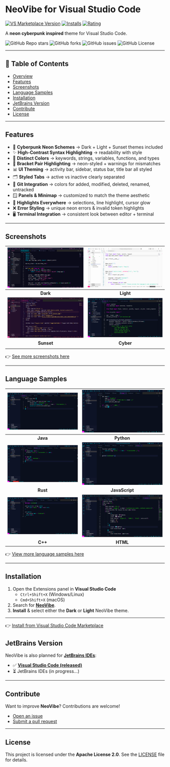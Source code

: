 # NeoVibe for Visual Studio Code

[![VS Marketplace Version](https://img.shields.io/visual-studio-marketplace/v/birukbelihu.neovibe?style=flat-square&logo=visual-studio-code)](https://marketplace.visualstudio.com/items?itemName=birukbelihu.neovibe)
[![Installs](https://img.shields.io/visual-studio-marketplace/i/birukbelihu.neovibe?style=flat-square)](https://marketplace.visualstudio.com/items?itemName=birukbelihu.neovibe)
[![Rating](https://img.shields.io/visual-studio-marketplace/r/birukbelihu.neovibe?style=flat-square)](https://marketplace.visualstudio.com/items?itemName=birukbelihu.neovibe)

A **neon cyberpunk inspired** theme for Visual Studio Code.

![GitHub Repo stars](https://img.shields.io/github/stars/BirukBelihu/neovibe?style=flat-square&logo=github)
![GitHub forks](https://img.shields.io/github/forks/BirukBelihu/neovibe?style=flat-square&logo=github)
![GitHub issues](https://img.shields.io/github/issues/BirukBelihu/neovibe?style=flat-square)
![GitHub License](https://img.shields.io/github/license/birukbelihu/neovibe-vscode)

---

## 📑 Table of Contents

- [Overview](#neovibe-for-visual-studio-code)
- [Features](#features)
- [Screenshots](#screenshots)
- [Language Samples](#language-samples)
- [Installation](#installation)
- [JetBrains Version](#jetbrains-version)
- [Contribute](#contribute)
- [License](#license)

---

## Features

- 🎨 **Cyberpunk Neon Schemes** → Dark + Light + Sunset themes included
- ✨ **High-Contrast Syntax Highlighting** → readability with style
- 🔑 **Distinct Colors** → keywords, strings, variables, functions, and types
- 🧩 **Bracket Pair Highlighting** → neon-styled + warnings for mismatches
- 📊 **UI Theming** → activity bar, sidebar, status bar, title bar all styled
- 🗂️ **Styled Tabs** → active vs inactive clearly separated
- 🔄 **Git Integration** → colors for added, modified, deleted, renamed, untracked
- 🪟 **Panels & Minimap** → customized to match the theme aesthetic
- 📌 **Highlights Everywhere** → selections, line highlight, cursor glow
- ❌ **Error Styling** → unique neon errors & invalid token highlights
- 🖥️ **Terminal Integration** → consistent look between editor + terminal

---

## Screenshots

|  ![NeoVibe Sample 1](https://github.com/birukbelihu/neovibe/raw/main/images/neovibe/neovibe-dark.png)  | ![NeoVibe Sample 2](https://github.com/birukbelihu/neovibe/raw/main/images/neovibe/neovibe-light.png) |
|:------------------------------------------------------------------------------------------------------:|:-----------------------------------------------------------------------------------------------------:|
|                                                **Dark**                                                |                                               **Light**                                               |
| ![NeoVibe Sample 3](https://github.com/birukbelihu/neovibe/raw/main/images/neovibe/neovibe-sunset.png) | ![NeoVibe Sample 4](https://github.com/birukbelihu/neovibe/raw/main/images/neovibe/neovibe-cyber.png) |                                                                                         |
|                                               **Sunset**                                               |                                               **Cyber**                                               |
|                                                                                                        |                                                                                                       |

👉 [See more screenshots here](https://github.com/birukbelihu/neovibe-vscode/tree/main/images/)

---

## Language Samples

| ![NeoVibe Language Sample 1](https://github.com/birukbelihu/neovibe/raw/main/images/languages/neovibe-java.png) |  ![NeoVibe Language Sample 2](https://github.com/birukbelihu/neovibe/raw/main/images/languages/neovibe-py.png)  |
|:---------------------------------------------------------------------------------------------------------------:|:---------------------------------------------------------------------------------------------------------------:|
|                                                    **Java**                                                     |                                                   **Python**                                                    |
|  ![NeoVibe Language Sample 3](https://github.com/birukbelihu/neovibe/raw/main/images/languages/neovibe-rs.png)  |  ![NeoVibe Language Sample 4](https://github.com/birukbelihu/neovibe/raw/main/images/languages/neovibe-js.png)  |
|                                                    **Rust**                                                     |                                                 **JavaScript**                                                  |
| ![NeoVibe Language Sample 5](https://github.com/birukbelihu/neovibe/raw/main/images/languages/neovibe-cpp.png)  | ![NeoVibe Language Sample 6](https://github.com/birukbelihu/neovibe/raw/main/images/languages/neovibe-html.png) |
|                                                     **C++**                                                     |                                                    **HTML**                                                     |

👉 [View more language samples here](https://github.com/birukbelihu/neovibe-vscode/tree/main/images/demos)

---

## Installation

1. Open the Extensions panel in **Visual Studio Code**
    - `Ctrl+Shift+X` (Windows/Linux)
    - `Cmd+Shift+X` (macOS)
2. Search for [**NeoVibe**](https://marketplace.visualstudio.com/items?itemName=birukbelihu.neovibe).
3. **Install** & select either the **Dark** or **Light** NeoVibe theme.

---

👉 [Install from Visual Studio Code Marketplace](https://marketplace.visualstudio.com/items?itemName=birukbelihu.neovibe)

## JetBrains Version

NeoVibe is also planned for [**JetBrains IDEs**](https://jetbrains.com/ides):

- ✅ [**Visual Studio Code (released)**](https://marketplace.visualstudio.com/items?itemName=birukbelihu.neovibe)
- ⏳ JetBrains IDEs (in progress...)

---

## Contribute

Want to improve **NeoVibe**? Contributions are welcome!

- [Open an issue](https://github.com/birukbelihu/neovibe-vscode/issues)
- [Submit a pull request](https://github.com/birukbelihu/neovibe-vscode/pulls)

---

## License

This project is licensed under the **Apache License 2.0**. See
the [LICENSE](https://github.com/birukbelihu/neovibe/blob/main/LICENSE) file for details.
